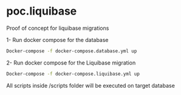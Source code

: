 # poc.liquibase
Proof of concept for liquibase migrations

1- Run docker compose for the database
```bash
Docker-compose -f docker-compose.database.yml up
```

2- Run docker compose for the Liquibase migration
```bash
Docker-compose -f docker-compose.liquibase.yml up
```

All scripts inside /scripts folder will be executed on target database
